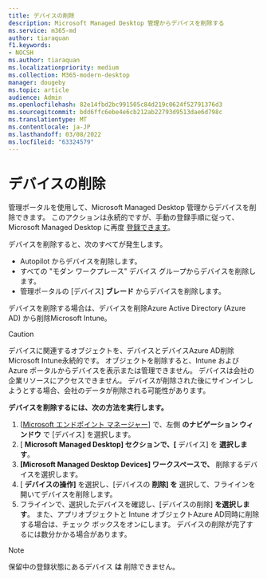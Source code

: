 ```yaml
---
title: デバイスの削除
description: Microsoft Managed Desktop 管理からデバイスを削除する
ms.service: m365-md
author: tiaraquan
f1.keywords:
- NOCSH
ms.author: tiaraquan
ms.localizationpriority: medium
ms.collection: M365-modern-desktop
manager: dougeby
ms.topic: article
audience: Admin
ms.openlocfilehash: 82e14fbd2bc991505c84d219c0624f52791376d3
ms.sourcegitcommit: bdd6ffc6ebe4e6cb212ab22793d9513dae6d798c
ms.translationtype: MT
ms.contentlocale: ja-JP
ms.lasthandoff: 03/08/2022
ms.locfileid: "63324579"
---
```

# <a name="remove-devices"></a>デバイスの削除

管理ポータルを使用して、Microsoft Managed Desktop 管理からデバイスを削除できます。 このアクションは永続的ですが、手動の登録手順に従って、Microsoft Managed Desktop に再度 [登録できます](../get-started/manual-registration.md)。

デバイスを削除すると、次のすべてが発生します。

- Autopilot からデバイスを削除します。
- すべての "モダン ワークプレース" デバイス グループからデバイスを削除します。
- 管理ポータルの [デバイス] **ブレード** からデバイスを削除します。

デバイスを削除する場合は、デバイスを削除Azure Active Directory (Azure AD) から削除Microsoft Intune。
  
> [!CAUTION]
> デバイスに関連するオブジェクトを、デバイスとデバイスAzure AD削除Microsoft Intune永続的です。 オブジェクトを削除すると、Intune および Azure ポータルからデバイスを表示または管理できません。 デバイスは会社の企業リソースにアクセスできません。 デバイスが削除された後にサインインしようとする場合、会社のデータが削除される可能性があります。

**デバイスを削除するには、次の方法を実行します。**

1. [[Microsoft エンドポイント マネージャー](https://endpoint.microsoft.com/)] で、左側 **のナビゲーション ウィンドウ** で [デバイス] を選択します。
2. [ **Microsoft Managed Desktop] セクションで、[** デバイス] を **選択します**。
3. **[Microsoft Managed Desktop Devices] ワークスペースで、** 削除するデバイスを選択します。
4. [ **デバイスの操作]** を選択し、[デバイスの **削除] を** 選択して、フライインを開いてデバイスを削除します。
5. フライインで、選択したデバイスを確認し、[デバイスの削除] **を選択します**。 また、アプリオブジェクトと Intune オブジェクトAzure AD同時に削除する場合は、チェック ボックスをオンにします。 デバイスの削除が完了するには数分かかる場合があります。

> [!NOTE]
> 保留中の登録状態にあるデバイス **は** 削除できません。
